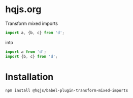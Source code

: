 # hqjs.org
Transform mixed imports
```js
import a, {b, c} from 'd';
```
into
```js
import a from 'd';
import {b, c} from 'd';
```

# Installation
```sh
npm install @hqjs/babel-plugin-transform-mixed-imports
```
